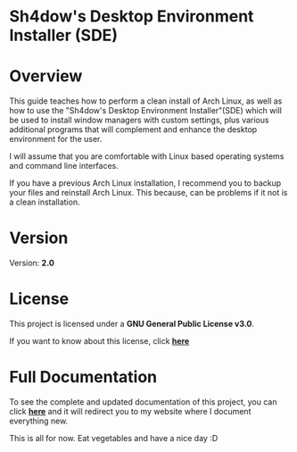 # Sh4dow's Desktop Environment Installer (SDE)

# Overview

This guide teaches how to perform a clean install of Arch Linux, as well as
how to use the "Sh4dow's Desktop Environment Installer"(SDE) which will be used
to install window managers with custom settings, plus various additional
programs that will complement and enhance the desktop environment for the
user.

I will assume that you are comfortable with Linux based operating systems
and command line interfaces.

If you have a previous Arch Linux installation, I recommend you to backup
your files and reinstall Arch Linux. This because, can be problems if it
not is a clean installation.

# Version

Version: **2.0**

# License

This project is licensed under a **GNU General Public License v3.0**.

If you want to know about this license, click 
**[here](https://www.gnu.org/licenses/gpl-3.0.html)**

# Full Documentation

To see the complete and updated documentation of this project, you can click 
**[here](https://sh4dow18.github.io/sde/)**
 and it will redirect you to
my website where I document everything new.

This is all for now. Eat vegetables and have a nice day :D